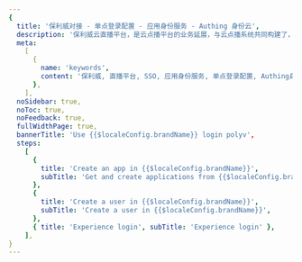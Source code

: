 ```yaml
---
{
  title: '保利威对接 - 单点登录配置 - 应用身份服务 - Authing 身份云',
  description: '保利威云直播平台，是云点播平台的业务延展，与云点播系统共同构建了，集采集端、编码端、存储端、分发端、观看和互动端五位一体的立体解决方案，为企业提供低延时、高带宽、大并发的实时视频应用，满足百万量级客户同时观看的业务场景。',
  meta:
    [
      {
        name: 'keywords',
        content: '保利威, 直播平台, SSO, 应用身份服务, 单点登录配置, Authing身份云',
      },
    ],
  noSidebar: true,
  noToc: true,
  noFeedback: true,
  fullWidthPage: true,
  bannerTitle: 'Use {{$localeConfig.brandName}} login polyv',
  steps:
    [
      {
        title: 'Create an app in {{$localeConfig.brandName}}',
        subTitle: 'Get and create applications from {{$localeConfig.brandName}} application',
      },
      {
        title: 'Create a user in {{$localeConfig.brandName}}',
        subTitle: 'Create a user in {{$localeConfig.brandName}}',
      },
      { title: 'Experience login', subTitle: 'Experience login' },
    ],
}
---
```


<IntegrationDetail/>
